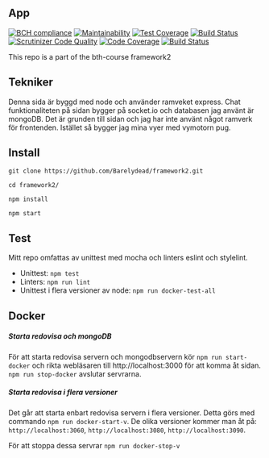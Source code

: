 App
---------------

[![BCH compliance](https://bettercodehub.com/edge/badge/Barelydead/framework2?branch=master)](https://bettercodehub.com/)
[![Maintainability](https://api.codeclimate.com/v1/badges/2d247096c0bfb7a88f4c/maintainability)](https://codeclimate.com/github/Barelydead/framework2/maintainability)
[![Test Coverage](https://api.codeclimate.com/v1/badges/2d247096c0bfb7a88f4c/test_coverage)](https://codeclimate.com/github/Barelydead/framework2/test_coverage)
[![Build Status](https://travis-ci.org/Barelydead/framework2.svg?branch=master)](https://travis-ci.org/Barelydead/framework2)
[![Scrutinizer Code Quality](https://scrutinizer-ci.com/g/Barelydead/framework2/badges/quality-score.png?b=master)](https://scrutinizer-ci.com/g/Barelydead/framework2/?branch=master)
[![Code Coverage](https://scrutinizer-ci.com/g/Barelydead/framework2/badges/coverage.png?b=master)](https://scrutinizer-ci.com/g/Barelydead/framework2/?branch=master)
[![Build Status](https://scrutinizer-ci.com/g/Barelydead/framework2/badges/build.png?b=master)](https://scrutinizer-ci.com/g/Barelydead/framework2/build-status/master)

This repo is a part of the bth-course framework2

## Tekniker
Denna sida är byggd med node och använder ramveket express. Chat funktionaliteten på sidan bygger på socket.io och databasen jag använt är mongoDB. Det är grunden till sidan och jag har inte använt något ramverk för frontenden. Istället så bygger jag mina vyer med vymotorn pug.


## Install

```
git clone https://github.com/Barelydead/framework2.git
```

```
cd framework2/
```

```
npm install
```

```
npm start
```

## Test
Mitt repo omfattas av unittest med mocha och linters eslint och stylelint.

- Unittest: `npm test`
- Linters: `npm run lint`
- Unittest i flera versioner av node: `npm run docker-test-all`

## Docker

##### Starta redovisa och mongoDB
För att starta redovisa servern och mongodbservern kör `npm run start-docker` och rikta webläsaren till http://localhost:3000 för att komma åt sidan. `npm run stop-docker` avslutar servrarna.

##### Starta redovisa i flera versioner
Det går att starta enbart redovisa servern i flera versioner. Detta görs med commando `npm run docker-start-v`.
De olika versioner kommer man åt på: `http://localhost:3060`, `http://localhost:3080`, `http://localhost:3090`.

För att stoppa dessa servrar `npm run docker-stop-v`

